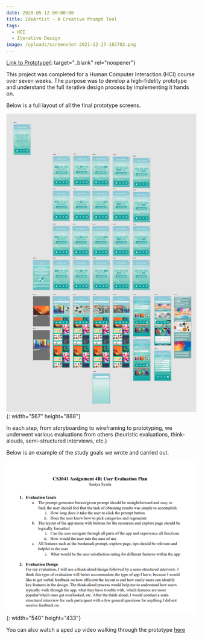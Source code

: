 ```yaml
---
date: 2020-05-12 00:00:00
title: IdeArtist - A Creative Prompt Tool
tags:
  - HCI
  - Iterative Design
image: /uploads/screenshot-2021-12-17-182702.png
---
```

[Link to Prototype](https://xd.adobe.com/view/3c99fae7-ff1a-425a-6401-e0b7ff01c393-4aa8/?fullscreen){: target="_blank" rel="noopener"}

This project was completed for a Human Computer Interaction (HCI) course over seven weeks. The purpose was to develop a high-fidelity prototype and understand the full iterative design process by implementing it hands on.

Below is a full layout of all the final prototype screens.

![](/uploads/screenshot-2021-12-17-182811.png){: width="567" height="888"}

In each step, from storyboarding to wireframing to prototyping, we underwent various evaluations from others (heuristic evaluations, think-alouds, semi-structured interviews, etc.)

Below is an example of the study goals we wrote and carried out.

![](/uploads/screenshot-2021-12-17-205442.png){: width="540" height="433"}

You can also watch a sped up video walking through the prototype [here](/uploads/ideartist-compr.mp4)

&nbsp;
